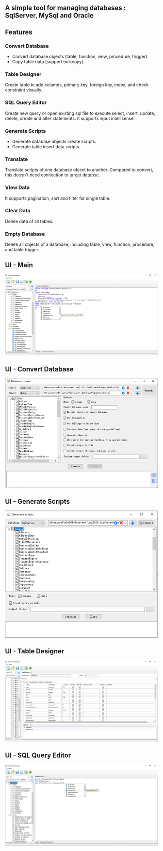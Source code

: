 ## A simple tool for managing databases : SqlServer, MySql and Oracle

## Features
### Convert Database
 * Convert database objects (table, function, view, procedure, trigger).
 * Copy table data (support bulkcopy).
 
### Table Designer
  Create table to add columns, primary key, foreign key, index, and check constraint visually.

### SQL Query Editor
  Create new query or open existing sql file to execute select, insert, update, delete, create and alter statements. It supports input intellisense.
 
### Generate Scripts
  * Generate database objects create scripts.
  * Generate table insert data scripts.
  
### Translate
   Translate scripts of one database object to another. Compared to convert, this doesn't need connection to target databse.
   
### View Data
  It supports pagination, sort and filter for single table.
  
### Clear Data
  Delete data of all tables.
  
### Empty Database
  Delete all objects of a database, including table, view, function, procedure, and table trigger.

## UI - Main
![Main](https://github.com/victor-wiki/StaticResources/blob/master/StaticResources/images/projs/DatabaseManager/Main.png?raw=true&rid=1)

## UI - Convert Database
![Convert Database](https://github.com/victor-wiki/StaticResources/blob/master/StaticResources/images/projs/DatabaseManager/Convert.png?raw=true&rid=1)

## UI - Generate Scripts
![Generate Scripts](https://github.com/victor-wiki/StaticResources/blob/master/StaticResources/images/projs/DatabaseManager/GenerateScripts.png?raw=true&rid=1)

## UI - Table Designer
![Table Designer](https://github.com/victor-wiki/StaticResources/blob/master/StaticResources/images/projs/DatabaseManager/TableDesigner.png?raw=true&rid=1)

## UI - SQL Query Editor
![SQL Query Editor](https://github.com/victor-wiki/StaticResources/blob/master/StaticResources/images/projs/DatabaseManager/QueryEditor.png?raw=true&rid=1)

